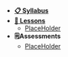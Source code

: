 - **[📋 Syllabus](/README.md)**
- **[📅 Lessons](/README.md?id=lessons)**
  - [PlaceHolder](Lessons/placeholder.md)
- **🗒️Assessments**
  - [PlaceHolder](Practice/placeholder.md)

